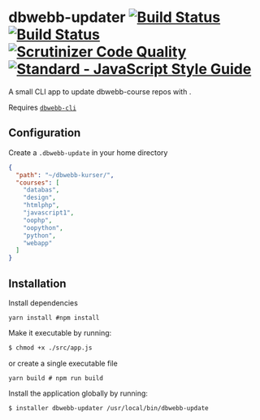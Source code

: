 # dbwebb-updater [![Build Status](https://travis-ci.com/henrikfredriksson/dbwebb-updater.svg?branch=master)](https://travis-ci.com/henrikfredriksson/dbwebb-updater) [![Build Status](https://scrutinizer-ci.com/g/henrikfredriksson/dbwebb-updater/badges/build.png?b=master)](https://scrutinizer-ci.com/g/henrikfredriksson/dbwebb-updater/build-status/master) [![Scrutinizer Code Quality](https://scrutinizer-ci.com/g/henrikfredriksson/dbwebb-updater/badges/quality-score.png?b=master)](https://scrutinizer-ci.com/g/henrikfredriksson/dbwebb-updater/?branch=master) <a href="https://standardjs.com"><img src="https://img.shields.io/badge/code_style-standard-brightgreen.svg" alt="Standard - JavaScript Style Guide"></a>

A small CLI app to update dbwebb-course repos with .

Requires [`dbwebb-cli`](https://github.com/dbwebb-se/dbwebb-cli)

## Configuration

Create a `.dbwebb-update` in your home directory

```json
{
  "path": "~/dbwebb-kurser/",
  "courses": [
    "databas",
    "design",
    "htmlphp",
    "javascript1",
    "oophp",
    "oopython",
    "python",
    "webapp"
  ]
}
```

## Installation

Install dependencies

```
yarn install #npm install
```

Make it executable by running:

```sh
$ chmod +x ./src/app.js
```

or create a single executable file

```
yarn build # npm run build
```

Install the application globally by running:

```sh
$ installer dbwebb-updater /usr/local/bin/dbwebb-update
```
